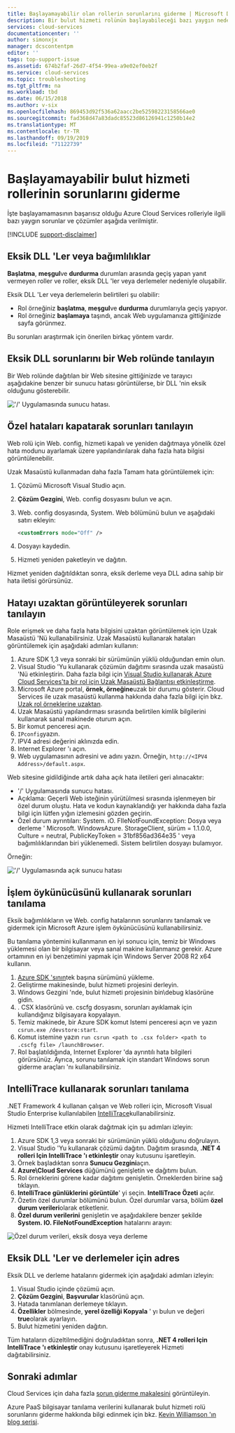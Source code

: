 ```yaml
---
title: Başlayamayabilir olan rollerin sorunlarını giderme | Microsoft Docs
description: Bir bulut hizmeti rolünün başlayabileceği bazı yaygın nedenler aşağıda verilmiştir. Bu sorunlara yönelik çözümler de sağlanır.
services: cloud-services
documentationcenter: ''
author: simonxjx
manager: dcscontentpm
editor: ''
tags: top-support-issue
ms.assetid: 674b2faf-26d7-4f54-99ea-a9e02ef0eb2f
ms.service: cloud-services
ms.topic: troubleshooting
ms.tgt_pltfrm: na
ms.workload: tbd
ms.date: 06/15/2018
ms.author: v-six
ms.openlocfilehash: 869453d92f536a62aacc2be52598223158566ae0
ms.sourcegitcommit: fad368d47a83dadc85523d86126941c1250b14e2
ms.translationtype: MT
ms.contentlocale: tr-TR
ms.lasthandoff: 09/19/2019
ms.locfileid: "71122739"
---
```

# <a name="troubleshoot-cloud-service-roles-that-fail-to-start"></a>Başlayamayabilir bulut hizmeti rollerinin sorunlarını giderme
İşte başlayamamasının başarısız olduğu Azure Cloud Services rolleriyle ilgili bazı yaygın sorunlar ve çözümler aşağıda verilmiştir.

[!INCLUDE [support-disclaimer](../../includes/support-disclaimer.md)]

## <a name="missing-dlls-or-dependencies"></a>Eksik DLL 'Ler veya bağımlılıklar
**Başlatma**, **meşgul**ve **durdurma** durumları arasında geçiş yapan yanıt vermeyen roller ve roller, eksik DLL 'ler veya derlemeler nedeniyle oluşabilir.

Eksik DLL 'Ler veya derlemelerin belirtileri şu olabilir:

* Rol örneğiniz **başlatma**, **meşgul**ve **durdurma** durumlarıyla geçiş yapıyor.
* Rol örneğiniz **başlamaya** taşındı, ancak Web uygulamanıza gittiğinizde sayfa görünmez.

Bu sorunları araştırmak için önerilen birkaç yöntem vardır.

## <a name="diagnose-missing-dll-issues-in-a-web-role"></a>Eksik DLL sorunlarını bir Web rolünde tanılayın
Bir Web rolünde dağıtılan bir Web sitesine gittiğinizde ve tarayıcı aşağıdakine benzer bir sunucu hatası görüntülerse, bir DLL 'nin eksik olduğunu gösterebilir.

!['/' Uygulamasında sunucu hatası.](./media/cloud-services-troubleshoot-roles-that-fail-start/ic503388.png)

## <a name="diagnose-issues-by-turning-off-custom-errors"></a>Özel hataları kapatarak sorunları tanılayın
Web rolü için Web. config, hizmeti kapalı ve yeniden dağıtmaya yönelik özel hata modunu ayarlamak üzere yapılandırılarak daha fazla hata bilgisi görüntülenebilir.

Uzak Masaüstü kullanmadan daha fazla Tamam hata görüntülemek için:

1. Çözümü Microsoft Visual Studio açın.
2. **Çözüm Gezgini**, Web. config dosyasını bulun ve açın.
3. Web. config dosyasında, System. Web bölümünü bulun ve aşağıdaki satırı ekleyin:

    ```xml
    <customErrors mode="Off" />
    ```
4. Dosyayı kaydedin.
5. Hizmeti yeniden paketleyin ve dağıtın.

Hizmet yeniden dağıtıldıktan sonra, eksik derleme veya DLL adına sahip bir hata iletisi görürsünüz.

## <a name="diagnose-issues-by-viewing-the-error-remotely"></a>Hatayı uzaktan görüntüleyerek sorunları tanılayın
Role erişmek ve daha fazla hata bilgisini uzaktan görüntülemek için Uzak Masaüstü 'Nü kullanabilirsiniz. Uzak Masaüstü kullanarak hataları görüntülemek için aşağıdaki adımları kullanın:

1. Azure SDK 1,3 veya sonraki bir sürümünün yüklü olduğundan emin olun.
2. Visual Studio 'Yu kullanarak çözümün dağıtımı sırasında uzak masaüstü 'Nü etkinleştirin. Daha fazla bilgi için [Visual Studio kullanarak Azure Cloud Services'ta bir rol için Uzak Masaüstü Bağlantısı etkinleştirme](cloud-services-role-enable-remote-desktop-visual-studio.md).
3. Microsoft Azure portal, **örnek, örneğine**uzak bir durumu gösterir. Cloud Services ile uzak masaüstü kullanma hakkında daha fazla bilgi için bkz. [Uzak rol örneklerine uzaktan](cloud-services-role-enable-remote-desktop-new-portal.md#remote-into-role-instances).
5. Uzak Masaüstü yapılandırması sırasında belirtilen kimlik bilgilerini kullanarak sanal makinede oturum açın.
6. Bir komut penceresi açın.
7. `IPconfig`yazın.
8. IPV4 adresi değerini aklınızda edin.
9. Internet Explorer 'ı açın.
10. Web uygulamasının adresini ve adını yazın. Örneğin, `http://<IPV4 Address>/default.aspx`.

Web sitesine gidildiğinde artık daha açık hata iletileri geri alınacaktır:

* '/' Uygulamasında sunucu hatası.
* Açıklama: Geçerli Web isteğinin yürütülmesi sırasında işlenmeyen bir özel durum oluştu. Hata ve kodun kaynaklandığı yer hakkında daha fazla bilgi için lütfen yığın izlemesini gözden geçirin.
* Özel durum ayrıntıları: System. ıO. FIleNotFoundException: Dosya veya derleme ' Microsoft. WindowsAzure. StorageClient, sürüm = 1.1.0.0, Culture = neutral, PublicKeyToken = 31bf856ad364e35 ' veya bağımlılıklarından biri yüklenemedi. Sistem belirtilen dosyayı bulamıyor.

Örneğin:

!['/' Uygulamasında açık sunucu hatası](./media/cloud-services-troubleshoot-roles-that-fail-start/ic503389.png)

## <a name="diagnose-issues-by-using-the-compute-emulator"></a>İşlem öykünücüsünü kullanarak sorunları tanılama
Eksik bağımlılıkların ve Web. config hatalarının sorunlarını tanılamak ve gidermek için Microsoft Azure işlem öykünücüsünü kullanabilirsiniz.

Bu tanılama yöntemini kullanmanın en iyi sonucu için, temiz bir Windows yüklemesi olan bir bilgisayar veya sanal makine kullanmanız gerekir. Azure ortamının en iyi benzetimini yapmak için Windows Server 2008 R2 x64 kullanın.

1. [Azure SDK 'sının](https://azure.microsoft.com/downloads/)tek başına sürümünü yükleme.
2. Geliştirme makinesinde, bulut hizmeti projesini derleyin.
3. Windows Gezgini 'nde, bulut hizmeti projesinin bin\debug klasörüne gidin.
4. . CSX klasörünü ve. cscfg dosyasını, sorunları ayıklamak için kullandığınız bilgisayara kopyalayın.
5. Temiz makinede, bir Azure SDK komut Istemi penceresi açın ve yazın `csrun.exe /devstore:start`.
6. Komut istemine yazın `run csrun <path to .csx folder> <path to .cscfg file> /launchBrowser`.
7. Rol başlatıldığında, Internet Explorer 'da ayrıntılı hata bilgileri görürsünüz. Ayrıca, sorunu tanılamak için standart Windows sorun giderme araçları 'nı kullanabilirsiniz.

## <a name="diagnose-issues-by-using-intellitrace"></a>IntelliTrace kullanarak sorunları tanılama
.NET Framework 4 kullanan çalışan ve Web rolleri için, Microsoft Visual Studio Enterprise kullanılabilen [IntelliTrace](/visualstudio/debugger/intellitrace)kullanabilirsiniz.

Hizmeti IntelliTrace etkin olarak dağıtmak için şu adımları izleyin:

1. Azure SDK 1,3 veya sonraki bir sürümünün yüklü olduğunu doğrulayın.
2. Visual Studio 'Yu kullanarak çözümü dağıtın. Dağıtım sırasında, **.NET 4 rolleri Için IntelliTrace 'ı etkinleştir** onay kutusunu işaretleyin.
3. Örnek başladıktan sonra **Sunucu Gezgini**açın.
4. **Azure\\Cloud Services** düğümünü genişletin ve dağıtımı bulun.
5. Rol örneklerini görene kadar dağıtımı genişletin. Örneklerden birine sağ tıklayın.
6. **IntelliTrace günlüklerini görüntüle**' yi seçin. **IntelliTrace Özeti** açılır.
7. Özetin özel durumlar bölümünü bulun. Özel durumlar varsa, bölüm **özel durum verileri**olarak etiketlenir.
8. **Özel durum verilerini** genişletin ve aşağıdakilere benzer şekilde **System. IO. FileNotFoundException** hatalarını arayın:

![Özel durum verileri, eksik dosya veya derleme](./media/cloud-services-troubleshoot-roles-that-fail-start/ic503390.png)

## <a name="address-missing-dlls-and-assemblies"></a>Eksik DLL 'Ler ve derlemeler için adres
Eksik DLL ve derleme hatalarını gidermek için aşağıdaki adımları izleyin:

1. Visual Studio içinde çözümü açın.
2. **Çözüm Gezgini**, **Başvurular** klasörünü açın.
3. Hatada tanımlanan derlemeye tıklayın.
4. **Özellikler** bölmesinde, **yerel özelliği Kopyala** ' yı bulun ve değeri **true**olarak ayarlayın.
5. Bulut hizmetini yeniden dağıtın.

Tüm hataların düzeltilmediğini doğruladıktan sonra, **.NET 4 rolleri Için IntelliTrace 'ı etkinleştir** onay kutusunu işaretleyerek Hizmeti dağıtabilirsiniz.

## <a name="next-steps"></a>Sonraki adımlar
Cloud Services için daha fazla [sorun giderme makalesini](https://azure.microsoft.com/documentation/articles/?tag=top-support-issue&product=cloud-services) görüntüleyin.

Azure PaaS bilgisayar tanılama verilerini kullanarak bulut hizmeti rolü sorunlarını giderme hakkında bilgi edinmek için bkz. [Kevin Williamson 'ın blog serisi](https://blogs.msdn.com/b/kwill/archive/2013/08/09/windows-azure-paas-compute-diagnostics-data.aspx).

